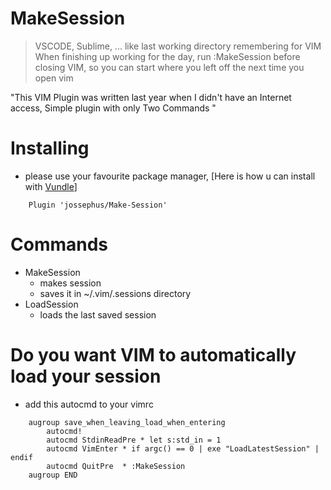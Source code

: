 # MakeSession

> VSCODE, Sublime, ... like last working directory remembering for VIM
> When finishing up working for the day, run :MakeSession before closing VIM, so you can start where you left off the next time you open vim

"This VIM Plugin was written last year when I didn't have an Internet access, Simple plugin with only Two Commands "

# Installing
- please use your favourite package manager, [Here is how u can install with [Vundle](https://github.com/VundleVim/Vundle.vim)]
```vimscript
    Plugin 'jossephus/Make-Session'
```


# Commands
- MakeSession
	- makes session
	- saves it in ~/.vim/.sessions directory
- LoadSession
	- loads the last saved session

# Do you want VIM to automatically load your session
- add this autocmd to your vimrc

```vimscript
    augroup save_when_leaving_load_when_entering
        autocmd!
        autocmd StdinReadPre * let s:std_in = 1
        autocmd VimEnter * if argc() == 0 | exe "LoadLatestSession" | endif
        autocmd QuitPre  * :MakeSession
    augroup END  
```
